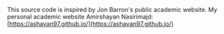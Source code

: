 This source code is inspired by Jon Barron's public academic website.
My personal academic website Amirshayan Nasirimajd: [https://ashayan97.github.io/](https://ashayan97.github.io/)
